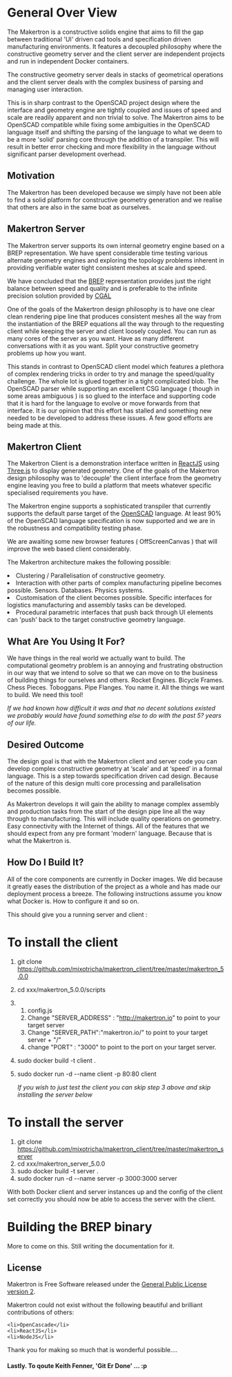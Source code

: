 
<h1>General Over View</h1>

The Makertron is a constructive solids engine that aims to fill the gap between traditional 'UI' driven cad tools and specification driven manufacturing environments. It features a decoupled philosophy where the constructive geometry server and the client server are independent projects 
and run in independent Docker containers. 

The constructive geometry server deals in stacks of geometrical operations and the client server deals with the complex business of parsing and managing user interaction. 

This is in sharp contrast to the OpenSCAD project design where the interface and geometry engine are tightly coupled and issues of speed and scale are readily apparent and non trivial to solve. The Makertron aims to be OpenSCAD compatible while fixing some ambiguities in the OpenSCAD language itself and shifting the parsing of the language to what we deem to be a more 'solid' parsing core through the addition of a transpiler. This will result in better error checking and more flexibility in the language without significant parser development overhead. 

<h2>Motivation</h2>
The Makertron has been developed because we simply have not been able to find a solid platform for constructive geometry generation and we realise that others are also in the same boat as ourselves. 

<h2>Makertron Server</h2> 

The Makertron server supports its own internal geometry engine based on a BREP representation. We have spent considerable time testing various alternate geometry engines and exploring the topology problems inherent in providing verifiable water tight consistent meshes at scale and speed. 

We have concluded that the <a href="https://www.opencascade.com/doc/occt-6.7.0/overview/html/occt_brep_format.html">BREP</a> representation 
provides just the right balance between speed and quality and is preferable to the infinite precision solution provided by <a href="http://www.cgal.org/">CGAL</a> 

One of the goals of the Makertron design philosophy is to have one clear clean rendering pipe line that produces consistent meshes all the way from the instantiation of the BREP equations all the way through to the requesting client while keeping the server and client loosely coupled. You can run as many cores of the server as you want. Have as many different conversations with it as you want. Split your constructive geometry problems up how you want. 

This stands in contrast to OpenSCAD client model which features a plethora of complex rendering tricks in order to try and manage the speed/quality challenge. The whole lot is glued together in a tight complicated blob.  The OpenSCAD parser while supporting an excellent CSG language ( though in some areas ambiguous ) is so glued to the interface and supporting code that it is hard for the language to evolve or move forwards from that interface. It is our opinion that this effort has stalled and something new needed to be developed to address these issues. A few good efforts are being made at this. 

 
<h2>Makertron Client</h2> 

The Makertron Client is a demonstration interface written in <a href="https://facebook.github.io/react/">ReactJS</a> using <a href="Three.js.org">Three.js</a> to display generated geometry. One of the goals of the Makertron design philosophy was to 'decouple' the client interface from the geometry engine leaving you free to build a platform that meets whatever specific specialised requirements you have. 

The Makertron engine supports a sophisticated transpiler that currently supports the default parse target of the <a href="http://www.openscad.org">OpenSCAD</a> language. At least 90% of the OpenSCAD language specification is now supported and we are in the robustness and compatibility testing phase. 

We are awaiting some new browser features ( OffScreenCanvas ) that will improve the web based client considerably. 

The Makertron architecture makes the following possible: 

<li>Clustering / Parallelisation of constructive geometry.</li> 
<li>Interaction with other parts of complex manufacturing pipeline becomes possible. Sensors. Databases. Physics systems.</li> 
<li>Customisation of the client becomes possible. Specific interfaces for logistics manufacturing and assembly tasks can be developed.</li> 
<li>Procedural parametric interfaces that push back through UI elements can 'push' back to the target constructive geometry language.</li>

<h2>What Are You Using It For?</h2>

We have things in the real world we actually want to build. The computational geometry problem is an annoying and frustrating obstruction in our way that we intend to solve so that we can move on to the business of building things for ourselves and others. Rocket Engines. Bicycle Frames. Chess Pieces. Toboggans. Pipe Flanges. You name it. All the things we want to build. We need this tool! 

<i>If we had known how difficult it was and that no decent solutions existed we probably would have found something else to do with the past 5? years of our life.</i> 

<h2>Desired Outcome</h2> 

The design goal is that with the Makertron client and server code you can develop complex constructive geometry at ‘scale’ and at ‘speed’ in a formal language. This is a step towards specification driven cad design. Because of the nature of this design multi core processing and parallelisation becomes possible. 

As Makertron develops it will gain the ability to manage complex assembly and production tasks from the start of the design pipe line all the way through to manufacturing. This will include quality operations on geometry. Easy connectivity with the Internet of things. All of the features that we should expect from any pre formant 'modern' language. Because that is what the Makertron is. 


<h2>How Do I Build It?</h2>

All of the core components are currently in Docker images. We did because it greatly eases the distribution of the project as a whole and has made our deployment process a breeze. The following instructions assume you know what Docker is. How to configure it and so on. 

This should give you a running server and client :

# To install the client 

1. git clone https://github.com/mixotricha/makertron_client/tree/master/makertron_5.0.0 
2. cd xxx/makertron_5.0.0/scripts 
3. 
	1. <editor> config.js
	2. Change "SERVER_ADDRESS" : "http://makertron.io" to point to your target server 
	3. Change "SERVER_PATH":"makertron.io/" to point to your target server + "/"
	4. change "PORT" : "3000" to point to the port on your target server. 
5. sudo docker build -t client . 
6. sudo docker run -d --name client -p 80:80 client 

	*If you wish to just test the client you can skip step 3 above and skip installing the server below*

# To install the server 

1. git clone https://github.com/mixotricha/makertron_client/tree/master/makertron_server
2. cd xxx/makertron_server_5.0.0 
3. sudo docker build -t server . 
4. sudo docker run -d --name server -p 3000:3000 server 

With both Docker client and server instances up and the config of the client set correctly you should now be able to access the server with the client. 

# Building the BREP binary 

More to come on this. Still writing the documentation for it. 

<h2>License</h2>
 Makertron is Free Software released under the <a href="http://www.gnu.org/licenses/gpl-2.0.html">General Public License version 2</a>. 

Makertron could not exist without the following beautiful and brilliant contributions of others:

	<li>OpenCascade</li>
	<li>ReactJS</li>
	<li>NodeJS</li>

Thank you for making so much that is wonderful possible.... 

<h4>Lastly. To qoute Keith Fenner, 'Git Er Done' ... :p</h4>



